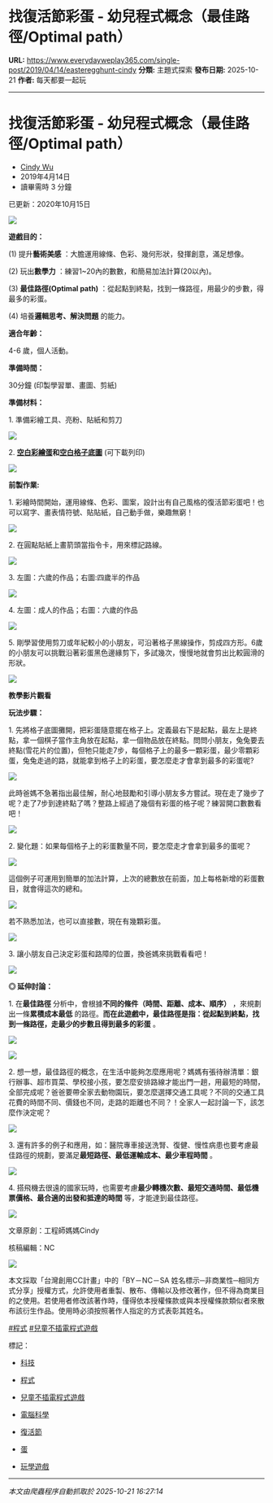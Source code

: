 # 找復活節彩蛋 - 幼兒程式概念（最佳路徑/Optimal path）

**URL:** https://www.everydayweplay365.com/single-post/2019/04/14/easteregghunt-cindy
**分類:** 主題式探索
**發布日期:** 2025-10-21
**作者:** 每天都要一起玩

---

# 找復活節彩蛋 - 幼兒程式概念（最佳路徑/Optimal path）

  * [Cindy Wu](https://www.everydayweplay365.com/profile/cindywu/profile)
  * 2019年4月14日
  * 讀畢需時 3 分鐘



已更新：2020年10月15日

![](https://static.wixstatic.com/media/749e02_dc1a0a595d554a7fa094034b0bab974b~mv2.jpg/v1/fill/w_147,h_110,al_c,q_80,usm_0.66_1.00_0.01,blur_2,enc_avif,quality_auto/749e02_dc1a0a595d554a7fa094034b0bab974b~mv2.jpg)

**遊戲目的：**

(1) 提升**藝術美感** ：大膽運用線條、色彩、幾何形狀，發揮創意，滿足想像。

(2) 玩出**數學力** ：練習1~20內的數數，和簡易加法計算(20以內)。

(3) **最佳路徑(Optimal path)** ：從起點到終點，找到一條路徑，用最少的步數，得最多的彩蛋。

(4) 培養**邏輯思考、解決問題** 的能力。

**適合年齡：**

4-6 歲，個人活動。

**準備時間：**

30分鐘 (印製學習單、畫圖、剪紙)

**準備材料：**

1\. 準備彩繪工具、亮粉、貼紙和剪刀

![](https://static.wixstatic.com/media/749e02_2b517f25600c4d369c90127391ef2ad8~mv2.png/v1/fill/w_49,h_34,al_c,q_85,usm_0.66_1.00_0.01,blur_2,enc_avif,quality_auto/749e02_2b517f25600c4d369c90127391ef2ad8~mv2.png)

2\. [**空白彩繪蛋**](http://goo.gl/mHyqcN)**和**[**空白格子底圖**](http://goo.gl/9RSFSD) (可下載列印)

![](https://static.wixstatic.com/media/749e02_9fe49977aca04035b1806c77766f2b8e~mv2.png/v1/fill/w_49,h_36,al_c,q_85,usm_0.66_1.00_0.01,blur_2,enc_avif,quality_auto/749e02_9fe49977aca04035b1806c77766f2b8e~mv2.png)

**前製作業:**

1\. 彩繪時間開始，運用線條、色彩、圖案，設計出有自己風格的復活節彩蛋吧！也可以寫字、畫表情符號、貼貼紙，自己動手做，樂趣無窮！

![](https://static.wixstatic.com/media/749e02_10170c62a816498e92d9837a9d7bffa5~mv2_d_4080_3060_s_4_2.jpg/v1/fill/w_147,h_110,al_c,q_80,usm_0.66_1.00_0.01,blur_2,enc_avif,quality_auto/749e02_10170c62a816498e92d9837a9d7bffa5~mv2_d_4080_3060_s_4_2.jpg)

2\. 在圓點貼紙上畫箭頭當指令卡，用來標記路線。

![](https://static.wixstatic.com/media/749e02_268180af9eea40a0b70d20a77289ec09~mv2.jpg/v1/fill/w_147,h_110,al_c,q_80,usm_0.66_1.00_0.01,blur_2,enc_avif,quality_auto/749e02_268180af9eea40a0b70d20a77289ec09~mv2.jpg)

3\. 左圖：六歲的作品；右圖:四歲半的作品

![](https://static.wixstatic.com/media/749e02_bec4fecf14c74af5ab55e80954087a50~mv2.jpg/v1/fill/w_147,h_110,al_c,q_80,usm_0.66_1.00_0.01,blur_2,enc_avif,quality_auto/749e02_bec4fecf14c74af5ab55e80954087a50~mv2.jpg)

4\. 左圖：成人的作品；右圖：六歲的作品

![](https://static.wixstatic.com/media/749e02_82a15a4783a1426580d2af7d2dfec040~mv2.jpg/v1/fill/w_147,h_110,al_c,q_80,usm_0.66_1.00_0.01,blur_2,enc_avif,quality_auto/749e02_82a15a4783a1426580d2af7d2dfec040~mv2.jpg)

5\. 剛學習使用剪刀或年紀較小的小朋友，可沿著格子黑線操作，剪成四方形。6歲的小朋友可以挑戰沿著彩蛋黑色邊緣剪下，多試幾次，慢慢地就會剪出比較圓滑的形狀。

![](https://static.wixstatic.com/media/749e02_b081199f6ce34b76886ea6c6ddccca94~mv2.jpg/v1/fill/w_147,h_110,al_c,q_80,usm_0.66_1.00_0.01,blur_2,enc_avif,quality_auto/749e02_b081199f6ce34b76886ea6c6ddccca94~mv2.jpg)

**教學影片觀看**

**玩法步驟：**

1\. 先將格子底圖攤開，把彩蛋隨意擺在格子上。定義最右下是起點，最左上是終點，拿一個棋子當作主角放在起點，拿一個物品放在終點。問問小朋友，兔兔要去終點(雪花片的位置)，但牠只能走7步，每個格子上的最多一顆彩蛋，最少零顆彩蛋，兔兔走過的路，就能拿到格子上的彩蛋，要怎麼走才會拿到最多的彩蛋呢?

![](https://static.wixstatic.com/media/749e02_31f6652c3d1f43cd9ae60cc96cbcf3a6~mv2.png/v1/fill/w_49,h_31,al_c,q_85,usm_0.66_1.00_0.01,blur_2,enc_avif,quality_auto/749e02_31f6652c3d1f43cd9ae60cc96cbcf3a6~mv2.png)

  


此時爸媽不急著指出最佳解，耐心地鼓勵和引導小朋友多方嘗試。現在走了幾步了呢？走了7步到達終點了嗎？整路上經過了幾個有彩蛋的格子呢？練習開口數數看吧！

![](https://static.wixstatic.com/media/749e02_220d968233294b93a3dfec8e0a25ce74~mv2.png/v1/fill/w_49,h_27,al_c,q_85,usm_0.66_1.00_0.01,blur_2,enc_avif,quality_auto/749e02_220d968233294b93a3dfec8e0a25ce74~mv2.png)

2\. 變化題：如果每個格子上的彩蛋數量不同，要怎麼走才會拿到最多的蛋呢？

![](https://static.wixstatic.com/media/749e02_68305b00a173474d9435c890f3ae832f~mv2.png/v1/fill/w_49,h_32,al_c,q_85,usm_0.66_1.00_0.01,blur_2,enc_avif,quality_auto/749e02_68305b00a173474d9435c890f3ae832f~mv2.png)

這個例子可運用到簡單的加法計算，上次的總數放在前面，加上每格新增的彩蛋數目，就會得這次的總和。

![](https://static.wixstatic.com/media/749e02_f8bdd8514bf44045926ea82812fa3acb~mv2.png/v1/fill/w_49,h_27,al_c,q_85,usm_0.66_1.00_0.01,blur_2,enc_avif,quality_auto/749e02_f8bdd8514bf44045926ea82812fa3acb~mv2.png)

  


若不熟悉加法，也可以直接數，現在有幾顆彩蛋。

![](https://static.wixstatic.com/media/749e02_24c56bb043824cdf9b45bc5d67da2013~mv2.png/v1/fill/w_49,h_26,al_c,q_85,usm_0.66_1.00_0.01,blur_2,enc_avif,quality_auto/749e02_24c56bb043824cdf9b45bc5d67da2013~mv2.png)

3\. 讓小朋友自己決定彩蛋和路障的位置，換爸媽來挑戰看看吧！

![](https://static.wixstatic.com/media/749e02_6de585fe4bf34c4aa25d215e87982359~mv2.png/v1/fill/w_49,h_35,al_c,q_85,usm_0.66_1.00_0.01,blur_2,enc_avif,quality_auto/749e02_6de585fe4bf34c4aa25d215e87982359~mv2.png)

**◎ 延伸討論：**

1\. 在**最佳路徑** 分析中，會根據**不同的條件（時間、距離、成本、順序）** ，來規劃出一條**累積成本最低** 的路徑。**而在此遊戲中，最佳路徑是指：從起點到終點，找到一條路徑，走最少的步數且得到最多的彩蛋** 。

![](https://static.wixstatic.com/media/749e02_d6ad5aa890d04746883126b43113ebdd~mv2_d_4080_3060_s_4_2.jpg/v1/fill/w_147,h_110,al_c,q_80,usm_0.66_1.00_0.01,blur_2,enc_avif,quality_auto/749e02_d6ad5aa890d04746883126b43113ebdd~mv2_d_4080_3060_s_4_2.jpg)

![](https://static.wixstatic.com/media/749e02_12b549522f3748d88f4c79a7b5a26022~mv2_d_4080_3060_s_4_2.jpg/v1/fill/w_147,h_110,al_c,q_80,usm_0.66_1.00_0.01,blur_2,enc_avif,quality_auto/749e02_12b549522f3748d88f4c79a7b5a26022~mv2_d_4080_3060_s_4_2.jpg)

2\. 想一想，最佳路徑的概念，在生活中能夠怎麼應用呢？媽媽有張待辦清單：銀行辦事、超市買菜、學校接小孩，要怎麼安排路線才能出門一趟，用最短的時間，全部完成呢？爸爸要帶全家去動物園玩，要怎麼選擇交通工具呢？不同的交通工具花費的時間不同、價錢也不同，走路的距離也不同？！全家人一起討論一下，該怎麼作決定呢？

![](https://static.wixstatic.com/media/749e02_e10add23955c4db8a325cb515d416c6b~mv2.png/v1/fill/w_49,h_26,al_c,q_85,usm_0.66_1.00_0.01,blur_2,enc_avif,quality_auto/749e02_e10add23955c4db8a325cb515d416c6b~mv2.png)

3\. 還有許多的例子和應用，如：醫院專車接送洗腎、復健、慢性病患也要考慮最佳路徑的規劃，要滿足**最短路徑、最低運輸成本、最少車程時間** 。

![](https://static.wixstatic.com/media/749e02_b4dca95148f04b8cb4f75cc84edd00ca~mv2.png/v1/fill/w_49,h_27,al_c,q_85,usm_0.66_1.00_0.01,blur_2,enc_avif,quality_auto/749e02_b4dca95148f04b8cb4f75cc84edd00ca~mv2.png)

4\. 搭飛機去很遠的國家玩時，也需要考慮**最少轉機次數、最短交通時間、最低機票價格、最合適的出發和抵達的時間** 等，才能達到最佳路徑。

![](https://static.wixstatic.com/media/749e02_0058c7020acc46449f61e824ae58b568~mv2.png/v1/fill/w_49,h_20,al_c,q_85,usm_0.66_1.00_0.01,blur_2,enc_avif,quality_auto/749e02_0058c7020acc46449f61e824ae58b568~mv2.png)

文章原創：工程師媽媽Cindy

核稿編輯：NC

![](https://static.wixstatic.com/media/d57202_22cf4474c543412f9df736de86ca9386~mv2.png/v1/fill/w_101,h_35,al_c,q_85,usm_0.66_1.00_0.01,blur_2,enc_avif,quality_auto/d57202_22cf4474c543412f9df736de86ca9386~mv2.png)

本文採取「台灣創用CC計畫」中的​「BY－NC－SA 姓名標示─​非商業性─相同方式分享」授權方式，允許使用者重製、散布、傳輸以及修改著作，但不得為商業目的之使用。若使用者修改該著作時，僅得依本授權條款或與本授權條款類似者來散布該衍生作品。使用時必須按照著作人指定的方式表彰其姓名。

[#程式](https://www.everydayweplay365.com/home/hashtags/程式) [#兒童不插電程式遊戲](https://www.everydayweplay365.com/home/hashtags/兒童不插電程式遊戲)

標記：

  * [科技](https://www.everydayweplay365.com/home/tags/科技)
  * [程式](https://www.everydayweplay365.com/home/tags/程式)
  * [兒童不插電程式遊戲](https://www.everydayweplay365.com/home/tags/兒童不插電程式遊戲)
  * [電腦科學](https://www.everydayweplay365.com/home/tags/電腦科學)
  * [復活節](https://www.everydayweplay365.com/home/tags/復活節)
  * [蛋](https://www.everydayweplay365.com/home/tags/蛋)



  * [玩學遊戲](https://www.everydayweplay365.com/home/categories/玩學遊戲)




---

*本文由爬蟲程序自動抓取於 2025-10-21 16:27:14*
